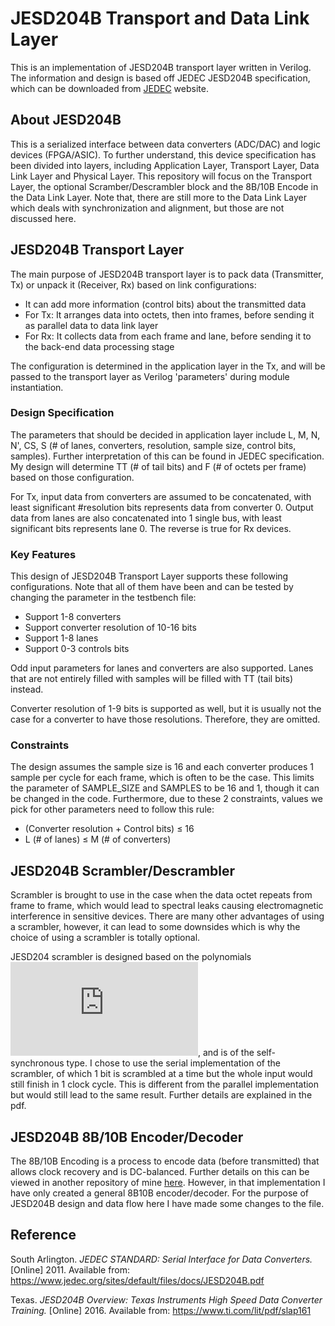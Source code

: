 # JESD204B Transport and Data Link Layer

This is an implementation of JESD204B transport layer written in Verilog. The information and design is based off JEDEC JESD204B specification, which can be downloaded from [JEDEC](https://www.jedec.org/sites/default/files/docs/JESD204B.pdf) website.

## About JESD204B

This is a serialized interface between data converters (ADC/DAC) and logic devices (FPGA/ASIC). To further understand, this device specification has been divided into layers, including Application Layer, Transport Layer, Data Link Layer and Physical Layer. This repository will focus on the Transport Layer, the optional Scramber/Descrambler block and the 8B/10B Encode in the Data Link Layer. Note that, there are still more to the Data Link Layer which deals with synchronization and alignment, but those are not discussed here.

## JESD204B Transport Layer

The main purpose of JESD204B transport layer is to pack data (Transmitter, Tx) or unpack it (Receiver, Rx) based on link configurations:
*	It can add more information (control bits) about the transmitted data
*	For Tx: It arranges data into octets, then into frames, before sending it as parallel data to data link layer
*	For Rx: It collects data from each frame and lane, before sending it to the back-end data processing stage

The configuration is determined in the application layer in the Tx, and will be passed to the transport layer as Verilog 'parameters' during module instantiation.

### Design Specification

The parameters that should be decided in application layer include L, M, N, N', CS, S (# of lanes, converters, resolution, sample size, control bits, samples). Further interpretation of this can be found in JEDEC specification. My design will determine TT (# of tail bits) and F (# of octets per frame) based on those configuration. 

For Tx, input data from converters are assumed to be concatenated, with least significant #resolution bits represents data from converter 0. Output data from lanes are also concatenated into 1 single bus, with least significant bits represents lane 0. The reverse is true for Rx devices.

### Key Features

This design of JESD204B Transport Layer supports these following configurations. Note that all of them have been and can be tested by changing the parameter in the testbench file:
* Support 1-8 converters
* Support converter resolution of 10-16 bits
* Support 1-8 lanes
* Support 0-3 controls bits 

Odd input parameters for lanes and converters are also supported. Lanes that are not entirely filled with samples will be filled with TT (tail bits) instead.  

Converter resolution of 1-9 bits is supported as well, but it is usually not the case for a converter to have those resolutions. Therefore, they are omitted. 

### Constraints

The design assumes the sample size is 16 and each converter produces 1 sample per cycle for each frame, which is often to be the case. This limits the parameter of SAMPLE_SIZE and SAMPLES to be 16 and 1, though it can be changed in the code. Furthermore, due to these 2 constraints, values we pick for other parameters need to follow this rule:
* (Converter resolution + Control bits) ≤ 16
* L (# of lanes) ≤ M (# of converters)

## JESD204B Scrambler/Descrambler

Scrambler is brought to use in the case when the data octet repeats from frame to frame, which would lead to spectral leaks causing electromagnetic interference in sensitive devices. There are many other advantages of using a scrambler, however, it can lead to some downsides which is why the choice of using a scrambler is totally optional. 

JESD204 scrambler is designed based on the polynomials ![equation](https://latex.codecogs.com/gif.latex?%5Cinline%20%5Cdpi%7B100%7D%20%5Cbg_black%20%5Cfn_phv%201&plus;x%5E%7B14%7D&plus;x%5E%7B15%7D), and is of the self-synchronous type. I chose to use the serial implementation of the scrambler, of which 1 bit is scrambled at a time but the whole input would still finish in 1 clock cycle. This is different from the parallel implementation but would still lead to the same result. Further details are explained in the pdf.

## JESD204B 8B/10B Encoder/Decoder

The 8B/10B Encoding is a process to encode data (before transmitted) that allows clock recovery and is DC-balanced. Further details on this can be viewed in another repository of mine [here](https://github.com/Anthon1e/8B-10B-Encoder-Decoder). However, in that implementation I have only created a general 8B10B encoder/decoder. For the purpose of JESD204B design and data flow here I have made some changes to the file.

## Reference 

South Arlington. *JEDEC STANDARD: Serial Interface for Data Converters.* [Online] 2011. Available from: https://www.jedec.org/sites/default/files/docs/JESD204B.pdf

Texas. *JESD204B Overview: Texas Instruments High Speed Data Converter Training.* [Online] 2016. Available from: https://www.ti.com/lit/pdf/slap161
